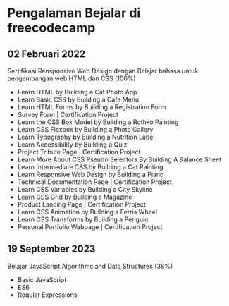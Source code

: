 # Pengalaman Bejalar di freecodecamp

02 Februari 2022
--
Sertifikasi Rensponsive Web Design dengan Belajar bahasa untuk pengembangan web HTML dan CSS (100%)
* Learn HTML by Building a Cat Photo App
* Learn Basic CSS by Building a Cafe Menu
* Learn HTML Forms by Building a Registration Form
* Survey Form | Certification Project
* Learn the CSS Box Model by Building a Rothko Painting
* Learn CSS Flexbox by Building a Photo Gallery
* Learn Typography by Building a Nutrition Label
* Learn Accessibility by Building a Quiz
* Project Tribute Page | Certification Project
* Learn More About CSS Pseudo Selectors By Building A Balance Sheet
* Learn Intermediate CSS by Building a Cat Painting
* Learn Responsive Web Design by Building a Piano
* Technical Documentation Page | Certification Project
* Learn CSS Variables by Building a City Skyline
* Learn CSS Grid by Building a Magazine
* Product Landing Page | Certification Project
* Learn CSS Animation by Building a Ferris Wheel
* Learn CSS Transforms by Building a Penguin
* Personal Portfolio Webpage | Certification Project



19 September 2023
--
Belajar JavaScript Algorithms and Data Structures (38%)
* Basic JavaScript
* ES6
* Regular Expressions
